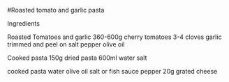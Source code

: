 #Roasted tomato and garlic pasta

Ingredients

Roasted Tomatoes and garlic
360-600g cherry tomatoes
3-4 cloves garlic trimmed and peel on
salt
pepper
olive oil

Cooked pasta
150g dried pasta
600ml water
salt

cooked pasta water
olive oil
salt or fish sauce
pepper
20g grated cheese

